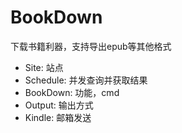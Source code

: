 # BookDown
下载书籍利器，支持导出epub等其他格式

* Site: 站点
* Schedule: 并发查询并获取结果
* BookDown: 功能，cmd
* Output: 输出方式
* Kindle: 邮箱发送